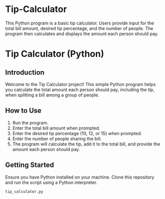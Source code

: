 # Tip-Calculator
This Python program is a basic tip calculator. Users provide input for the total bill amount, desired tip percentage, and the number of people. The program then calculates and displays the amount each person should pay.

# Tip Calculator (Python)

## Introduction
Welcome to the Tip Calculator project! This simple Python program helps you calculate the total amount each person should pay, including the tip, when splitting a bill among a group of people.

## How to Use
1. Run the program.
2. Enter the total bill amount when prompted.
3. Enter the desired tip percentage (10, 12, or 15) when prompted.
4. Enter the number of people sharing the bill.
5. The program will calculate the tip, add it to the total bill, and provide the amount each person should pay.

## Getting Started
Ensure you have Python installed on your machine. Clone this repository and run the script using a Python interpreter.

```bash
tip_calculator.py
